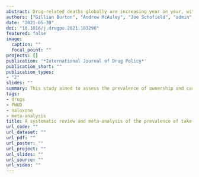```yaml
---
abstract: Drug-related deaths globally are increasing year on year, with the largest proportion of these being opioid-related. The opioid antagonist naloxone distributed for take-home use ('Take-Home Naloxone (THN)') has been championed as one method of tackling this public health crisis, however to be effective it must be available at an opioid overdose. Ownership and carriage are therefore fundamental to THN success. This study aimed to assess the prevalence of ownership and carriage of THN internationally among people who use drugs (PWUD).
authors: ["Gillian Burton", "Andrew McAuley", "Joe Schofield", "admin", "Catriona Matheson", "Tessa Parkes"]
date: "2021-05-30"
doi: "10.1016/j.drugpo.2021.103298"
featured: false
image:
  caption: ""
  focal_point: ""
projects: []
publication: '*International Journal of Drug Policy*'
publication_short: ""
publication_types:
- "2"
slides: ""
summary: This study aimed to assess the prevalence of ownership and carriage of Take-Home Naloxone internationally among people who use drugs
tags:
- drugs
- PWUD
- naloxone
- meta-analysis
title: A systematic review and meta-analysis of the prevalence of take-home naloxone (THN) ownership and carriage
url_code: ""
url_dataset: ""
url_pdf: ""
url_poster: ""
url_project: ""
url_slides: ""
url_source: ""
url_video: ""
---
```


